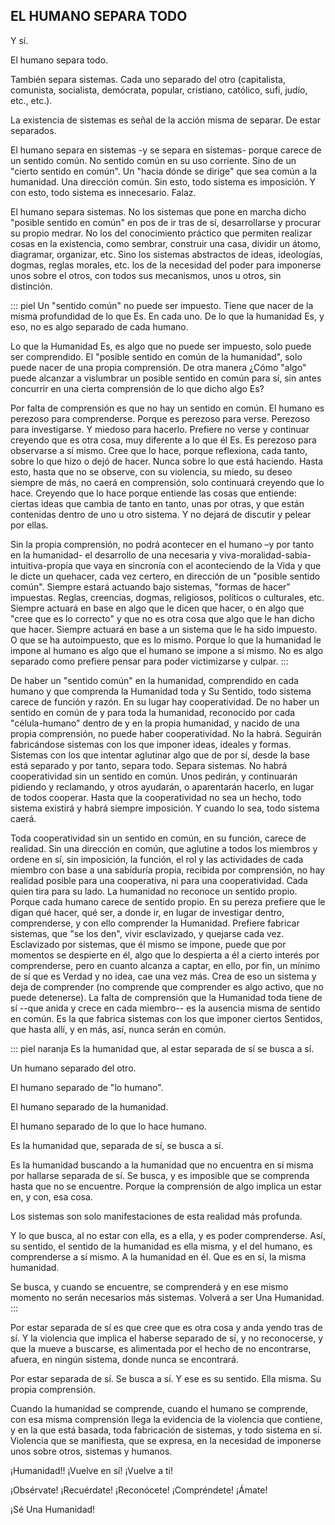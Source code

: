 ## EL HUMANO SEPARA TODO

Y sí. 

El humano separa todo.

También separa sistemas. Cada uno separado del otro (capitalista, comunista, socialista, demócrata, popular, cristiano, católico, sufí, judío, etc., etc.).

La existencia de sistemas es señal de la acción misma de separar. De estar separados.

El humano separa en sistemas -y se separa en sistemas- porque carece de un sentido común. No sentido común en su uso corriente. Sino de un "cierto sentido en común". Un "hacia dónde se dirige" que sea común a la humanidad. Una dirección común. Sin esto, todo sistema es imposición. Y con esto, todo sistema es innecesario. Falaz.

El humano separa sistemas. No los sistemas que pone en marcha dicho "posible sentido en común" en pos de ir tras de sí, desarrollarse y procurar su propio medrar. No los del conocimiento práctico que permiten realizar cosas en la existencia, como sembrar, construir una casa, dividir un átomo, diagramar, organizar, etc. Sino los sistemas abstractos de ideas, ideologías, dogmas, reglas morales, etc. los de la necesidad del poder para imponerse unos sobre el otros, con todos sus mecanismos, unos u otros, sin distinción.

::: piel
Un "sentido común" no puede ser impuesto. Tiene que nacer de la misma profundidad de lo que Es. En cada uno. De lo que la humanidad Es, y eso, no es algo separado de cada humano.

Lo que la Humanidad Es, es algo que no puede ser impuesto, solo puede ser comprendido. El "posible sentido en común de la humanidad", solo puede nacer de una propia comprensión. De otra manera ¿Cómo "algo" puede alcanzar a vislumbrar un posible sentido en común para sí, sin antes concurrir en una cierta comprensión de lo que dicho algo Es?

Por falta de comprensión es que no hay un sentido en común. El humano es perezoso para comprenderse. Porque es perezoso para verse. Perezoso para investigarse. Y miedoso para hacerlo. Prefiere no verse y continuar creyendo que es otra cosa, muy diferente a lo que él Es. Es perezoso para observarse a sí mismo. Cree que lo hace, porque reflexiona, cada tanto, sobre lo que hizo o dejó de hacer. Nunca sobre lo que está haciendo. Hasta esto, hasta que no se observe, con su violencia, su miedo, su deseo siempre de más, no caerá en comprensión, solo continuará creyendo que lo hace. Creyendo que lo hace porque entiende las cosas que entiende: ciertas ideas que cambia de tanto en tanto, unas por otras, y que están contenidas dentro de uno u otro sistema. Y no dejará de discutir y pelear por ellas. 

Sin la propia comprensión, no podrá acontecer en el humano –y por tanto en la humanidad- el desarrollo de una necesaria y viva-moralidad-sabia-intuitiva-propia que vaya en sincronía con el aconteciendo de la Vida y que le dicte un quehacer, cada vez certero, en dirección de un "posible sentido común". Siempre estará actuando bajo sistemas, "formas de hacer" impuestas. Reglas, creencias, dogmas, religiosos, políticos o culturales, etc. Siempre actuará en base en algo que le dicen que hacer, o en algo que "cree que es lo correcto" y que no es otra cosa que algo que le han dicho que hacer. Siempre actuará en base a un sistema que le ha sido impuesto. O que se ha autoimpuesto, que es lo mismo. Porque lo que la humanidad le impone al humano es algo que el humano se impone a sí mismo. No es algo separado como prefiere pensar para poder victimizarse y culpar.
:::

De haber un "sentido común" en la humanidad, comprendido en cada humano y que comprenda la Humanidad toda y Su Sentido, todo sistema carece de función y razón. En su lugar hay cooperatividad. De no haber un sentido en común de y para toda la humanidad, reconocido por cada "célula-humano" dentro de y en la propia humanidad, y nacido de una propia comprensión, no puede haber cooperatividad. No la habrá. Seguirán fabricándose sistemas con los que imponer ideas, ideales y formas. Sistemas con los que intentar aglutinar algo que de por sí, desde la base está separado y por tanto, separa todo. Separa sistemas. No habrá cooperatividad sin un sentido en común. Unos pedirán, y continuarán pidiendo y reclamando, y otros ayudarán, o aparentarán hacerlo, en lugar de todos cooperar.
Hasta que la cooperatividad no sea un hecho, todo sistema existirá y habrá siempre imposición. Y cuando lo sea, todo sistema caerá.

Toda cooperatividad sin un sentido en común, en su función, carece de realidad. Sin una dirección en común, que aglutine a todos los miembros y ordene en sí, sin imposición, la función, el rol y las actividades de cada miembro con base a una sabiduría propia, recibida por comprensión, no hay realidad posible para una cooperativa, ni para una cooperatividad. Cada quien tira para su lado.
La humanidad no reconoce un sentido propio. Porque cada humano carece de sentido propio. En su pereza prefiere que le digan qué hacer, qué ser, a donde ir, en lugar de investigar dentro, comprenderse, y con ello comprender la Humanidad. Prefiere fabricar sistemas, que "se los den", vivir esclavizado, y quejarse cada vez. Esclavizado por sistemas, que él mismo se impone, puede que por momentos se despierte en él, algo que lo despierta a él a cierto interés por comprenderse, pero en cuanto alcanza a captar, en ello, por fin, un mínimo de sí que es Verdad y no idea, cae una vez más. Crea de eso un sistema y deja de comprender (no comprende que comprender es algo activo, que no puede detenerse).
La falta de comprensión que la Humanidad toda tiene de sí --que anida y crece en cada miembro-- es la ausencia misma de sentido en común. Es la que fabrica sistemas con los que imponer ciertos Sentidos, que hasta allí, y en más, así, nunca serán en común.

::: piel naranja
Es la humanidad que, al estar separada de sí se busca a sí.

Un humano separado del otro.

El humano separado de "lo humano".

El humano separado de la humanidad.

El humano separado de lo que lo hace humano.

Es la humanidad que, separada de sí, se busca a sí.

Es la humanidad buscando a la humanidad que no encuentra en sí misma por hallarse separada de sí. Se busca, y es imposible que se comprenda hasta que no se encuentre. Porque la comprensión de algo implica un estar en, y con, esa cosa.

Los sistemas son solo manifestaciones de esta realidad más profunda.

Y lo que busca, al no estar con ella, es a ella, y es poder comprenderse. Así, su sentido, el sentido de la humanidad es ella misma, y el del humano, es comprenderse a sí mismo. A la humanidad en él. Que es en sí, la misma humanidad.

Se busca, y cuando se encuentre, se comprenderá y en ese mismo momento no serán necesarios más sistemas. Volverá a ser Una Humanidad.
:::

Por estar separada de sí es que cree que es otra cosa y anda yendo tras de sí. Y la violencia que implica el haberse separado de sí, y no reconocerse, y que la mueve a buscarse, es alimentada por el hecho de no encontrarse, afuera, en ningún sistema, donde nunca se encontrará.

Por estar separada de sí. Se busca a sí. Y ese es su sentido. Ella misma. Su propia comprensión.

Cuando la humanidad se comprende, cuando el humano se comprende, con esa misma comprensión llega la evidencia de la violencia que contiene, y en la que está basada, toda fabricación de sistemas, y todo sistema en sí. Violencia que se manifiesta, que se expresa, en la necesidad de imponerse unos sobre otros, sistemas y humanos.

¡Humanidad!! ¡Vuelve en sí! ¡Vuelve a ti!

¡Obsérvate! ¡Recuérdate! ¡Reconócete! ¡Compréndete! ¡Ámate!

¡Sé Una Humanidad!